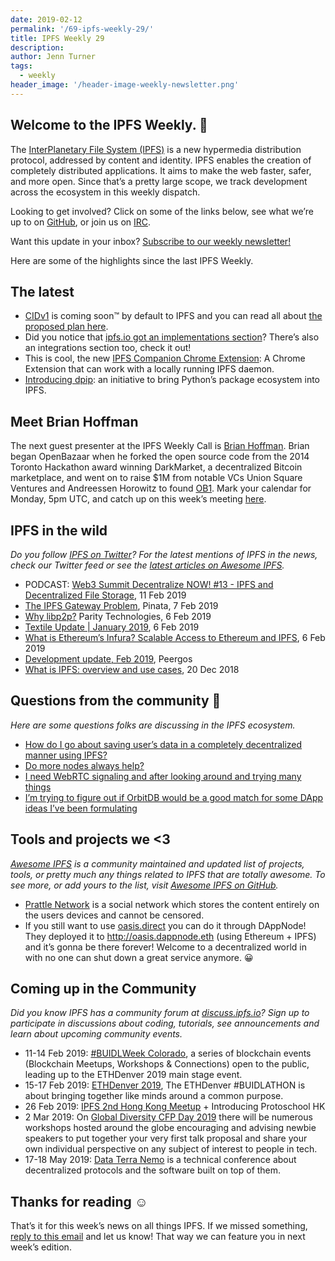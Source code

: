 ```yaml
---
date: 2019-02-12
permalink: '/69-ipfs-weekly-29/'
title: IPFS Weekly 29
description:
author: Jenn Turner
tags:
  - weekly
header_image: '/header-image-weekly-newsletter.png'
---
```


## Welcome to the IPFS Weekly. 👋

The [InterPlanetary File System (IPFS)](https://ipfs.io/) is a new hypermedia distribution protocol, addressed by content and identity. IPFS enables the creation of completely distributed applications. It aims to make the web faster, safer, and more open. Since that’s a pretty large scope, we track development across the ecosystem in this weekly dispatch.

Looking to get involved? Click on some of the links below, see what we’re up to on [GitHub](https://github.com/ipfs), or join us on [IRC](https://riot.im/app/#/room/#ipfs:matrix.org).

Want this update in your inbox? [Subscribe to our weekly newsletter!](http://eepurl.com/gL2Pi5)

Here are some of the highlights since the last IPFS Weekly.

## The latest

- [CIDv1](https://github.com/multiformats/cid) is coming soon™ by default to IPFS and you can read all about [the proposed plan here](https://github.com/ipfs/ipfs/issues/337).
- Did you notice that [ipfs.io got an implementations section](https://ipfs.io/#implementations)? There’s also an integrations section too, check it out!
- This is cool, the new [IPFS Companion Chrome Extension](https://chrome.google.com/webstore/detail/ipfs-companion/nibjojkomfdiaoajekhjakgkdhaomnch/): A Chrome Extension that can work with a locally running IPFS daemon.
- [Introducing dpip](https://github.com/AuHau/dpip/issues/1): an initiative to bring Python’s package ecosystem into IPFS.

## Meet Brian Hoffman

The next guest presenter at the IPFS Weekly Call is [Brian Hoffman](https://twitter.com/brianchoffman). Brian began OpenBazaar when he forked the open source code from the 2014 Toronto Hackathon award winning DarkMarket, a decentralized Bitcoin marketplace, and went on to raise \$1M from notable VCs Union Square Ventures and Andreessen Horowitz to found [OB1](https://ob1.io/). Mark your calendar for Monday, 5pm UTC, and catch up on this week’s meeting [here](https://github.com/ipfs/team-mgmt/issues/866).

## IPFS in the wild

_Do you follow [IPFS on Twitter](https://twitter.com/IPFSbot)? For the latest mentions of IPFS in the news, check our Twitter feed or see the [latest articles on Awesome IPFS](https://awesome.ipfs.io/categories/articles/)._

- PODCAST: [Web3 Summit Decentralize NOW! #13 - IPFS and Decentralized File Storage](http://dattpodcastnetwork.libsyn.com/web3-summit-decentralize-now-13-ipfs-and-decentralized-file-storage), 11 Feb 2019
- [The IPFS Gateway Problem](https://medium.com/pinata/the-ipfs-gateway-problem-64bbe7eb8170), Pinata, 7 Feb 2019
- [Why libp2p?](https://medium.com/paritytech/why-libp2p-13085ed0c9c8) Parity Technologies, 6 Feb 2019
- [Textile Update | January 2019](https://medium.com/textileio/textile-update-january-2019-fa4203c4856a), 6 Feb 2019
- [What is Ethereum’s Infura? Scalable Access to Ethereum and IPFS](https://blockonomi.com/ethereum-infura/), 6 Feb 2019
- [Development update, Feb 2019](https://peergos.org/blog), Peergos
- [What is IPFS: overview and use cases](https://dao.casino/blog/what-is-ipfs/), 20 Dec 2018

## Questions from the community 🤔

_Here are some questions folks are discussing in the IPFS ecosystem._

- [How do I go about saving user’s data in a completely decentralized manner using IPFS?](https://www.reddit.com/r/ipfs/comments/ao4qwj/possible_to_use_ipfs_for_user_authentication/)
- [Do more nodes always help?](https://www.reddit.com/r/ipfs/comments/ansg57/do_more_nodes_always_help/)
- [I need WebRTC signaling and after looking around and trying many things](https://discuss.ipfs.io/t/using-pubsub-in-js-ipfs-for-webrtc-signaling/4848)
- [I’m trying to figure out if OrbitDB would be a good match for some DApp ideas I’ve been formulating](https://www.reddit.com/r/ipfs/comments/apu2t7/technical_orbitdb_overviewguidelines/)

## Tools and projects we <3

_[Awesome IPFS](https://awesome.ipfs.io/) is a community maintained and updated list of projects, tools, or pretty much any things related to IPFS that are totally awesome. To see more, or add yours to the list, visit [Awesome IPFS on GitHub](https://github.com/ipfs/awesome-ipfs)._

- [Prattle Network](https://prattle.tk/) is a social network which stores the content entirely on the users devices and cannot be censored.
- If you still want to use [oasis.direct](http://oasis.direct) you can do it through DAppNode! They deployed it to http://oasis.dappnode.eth (using Ethereum + IPFS) and it’s gonna be there forever! Welcome to a decentralized world in with no one can shut down a great service anymore. 😀

## Coming up in the Community

_Did you know IPFS has a community forum at [discuss.ipfs.io](https://discuss.ipfs.io/)? Sign up to participate in discussions about coding, tutorials, see announcements and learn about upcoming community events._

- 11-14 Feb 2019: [#BUIDLWeek Colorado](https://www.ethdenver.com/buidlweek/), a series of blockchain events (Blockchain Meetups, Workshops & Connections) open to the public, leading up to the ETHDenver 2019 main stage event.
- 15-17 Feb 2019: [ETHDenver 2019](https://www.ethdenver.com/#venue), The ETHDenver #BUIDLATHON is about bringing together like minds around a common purpose.
- 26 Feb 2019: [IPFS 2nd Hong Kong Meetup](https://www.meetup.com/Hong-Kong-IPFS-Meetup/events/258784575/) + Introducing Protoschool HK
- 2 Mar 2019: On [Global Diversity CFP Day 2019](https://www.globaldiversitycfpday.com/) there will be numerous workshops hosted around the globe encouraging and advising newbie speakers to put together your very first talk proposal and share your own individual perspective on any subject of interest to people in tech.
- 17-18 May 2019: [Data Terra Nemo](https://dtn.is/) is a technical conference about decentralized protocols and the software built on top of them.

## Thanks for reading ☺️

That’s it for this week’s news on all things IPFS. If we missed something, [reply to this email](mailto:newsletter@ipfs.io) and let us know! That way we can feature you in next week’s edition.
